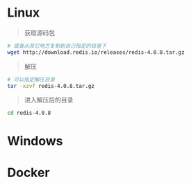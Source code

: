 # Linux

> 获取源码包

```bash
# 或者从其它地方复制到自己指定的目录下
wget http://download.redis.io/releases/redis-4.0.8.tar.gz
```

> 解压

```bash
# 可以指定解压目录
tar -xzvf redis-4.0.8.tar.gz
```

> 进入解压后的目录

```bash
cd redis-4.0.8
```



# Windows

# Docker

